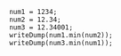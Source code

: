 
```luceescript+trycf
	num1 = 1234;
	num2 = 12.34;
	num3 = 12.34001;
	writeDump(num1.min(num2));
	writeDump(num3.min(num1));
```
